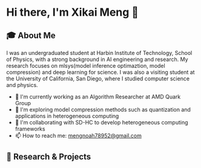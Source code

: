 # Hi there, I'm Xikai Meng 👋

  
## 🎓 About Me

I was an undergraduated student at Harbin Institute of Technology, School of Physics, with a strong background in AI engineering and research. My research focuses on mlsys(model inference optimaztion, model compression) and deep learning for science. I was also a visiting student at the University of California, San Diego, where I studied computer science and physics.

- 🔭 I'm currently working as an Algorithm Researcher at AMD Quark Group
- 🌱 I'm exploring model compression methods such as quantization and applications in heterogeneous computing
- 👯 I'm collaborating with SD-HC to develop heterogeneous computing frameworks
- 📫 How to reach me: mengnoah78952@gmail.com

## 🚀 Research & Projects
